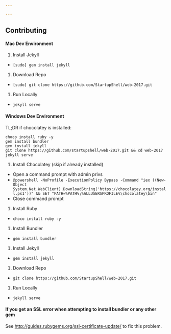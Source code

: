 ```yaml
---

---
```

## Contributing

#### Mac Dev Environment

1. Install Jekyll

* `[sudo] gem install jekyll`

1. Download Repo

* `[sudo] git clone https://github.com/StartupShell/web-2017.git`

1. Run Locally

* `jekyll serve`

#### Windows Dev Environment

TL;DR if chocolatey is installed:

    choco install ruby -y
    gem install bundler
    gem install jekyll
    git clone https://github.com/startupshell/web-2017.git && cd web-2017
    jekyll serve

1. Install Chocolatey (skip if already installed)

* Open a command prompt with admin privs
* `@powershell -NoProfile -ExecutionPolicy Bypass -Command "iex ((New-Object System.Net.WebClient).DownloadString('https://chocolatey.org/install.ps1'))" && SET "PATH=%PATH%;%ALLUSERSPROFILE%\chocolatey\bin"`
* Close command prompt

1. Install Ruby

* `choco install ruby -y`

1. Install Bundler

* `gem install bundler`

1. Install Jekyll

* `gem install jekyll`

1. Download Repo

* `git clone https://github.com/StartupShell/web-2017.git`

1. Run Locally

* `jekyll serve`

#### If you get an SSL error when attempting to install bundler or any other gem

See http://guides.rubygems.org/ssl-certificate-update/ to fix this problem. 